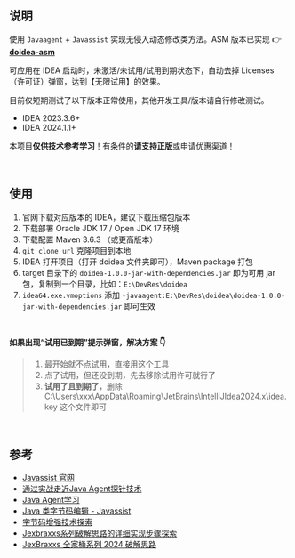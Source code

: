 ## 说明

使用 `Javaagent` + `Javassist` 实现无侵入动态修改类方法。ASM 版本已实现 👉 **[doidea-asm](https://github.com/M1Yellow/doidea-asm)**

可应用在 IDEA 启动时，未激活/未试用/试用到期状态下，自动去掉 Licenses（许可证）弹窗，达到【无限试用】的效果。

目前仅短期测试了以下版本正常使用，其他开发工具/版本请自行修改测试。
- IDEA 2023.3.6+
- IDEA 2024.1.1+



本项目**仅供技术参考学习**！有条件的**请支持正版**或申请优惠渠道！



<br/>

## 使用

1. 官网下载对应版本的 IDEA，建议下载压缩包版本
2. 下载部署 Oracle JDK 17 / Open JDK 17 环境
3. 下载配置 Maven 3.6.3 （或更高版本）
4. `git clone url` 克隆项目到本地
5. IDEA 打开项目（打开 doidea 文件夹即可），Maven package 打包
6. target 目录下的 `doidea-1.0.0-jar-with-dependencies.jar` 即为可用 jar 包，复制到一个目录，比如：`E:\DevRes\doidea`
7. `idea64.exe.vmoptions` 添加 `-javaagent:E:\DevRes\doidea\doidea-1.0.0-jar-with-dependencies.jar` 即可生效



<br/>

**如果出现“试用已到期”提示弹窗，解决方案 👇**

> 1. 最开始就不点试用，直接用这个工具
> 2. 点了试用，但还没到期，先去移除试用许可就行了
> 3. **试用了且到期了**，删除 C:\Users\xxx\AppData\Roaming\JetBrains\IntelliJIdea2024.x\idea.key 这个文件即可




<br/>

## 参考

- [Javassist 官网](http://www.javassist.org)
- [通过实战走近Java Agent探针技术](https://juejin.cn/post/7025410644463583239)
- [Java Agent学习](https://www.yijinglab.com/specialized/20211214150751)
- [Java 类字节码编辑 - Javassist](https://javasec.org/javase/JavaByteCode/Javassist.html)
- [字节码增强技术探索](https://tech.meituan.com/2019/09/05/java-bytecode-enhancement.html)
- [Jexbraxxs系列破解思路的详细实现步骤探索](https://www.52pojie.cn/thread-1921814-1-1.html)
- [JexBraxxs 全家桶系列 2024 破解思路](https://www.52pojie.cn/thread-1919098-1-1.html)



<br/>
